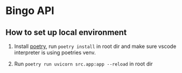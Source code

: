 # Bingo API

## How to set up local environment

1. Install [poetry](https://python-poetry.org/docs/#installing-with-the-official-installer), run `poetry install` in root dir and make sure vscode interpreter is using poetries venv.

2. Run `poetry run uvicorn src.app:app --reload` in root dir
